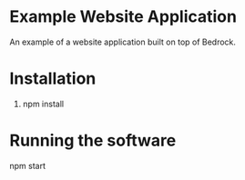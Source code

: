 # Example Website Application

An example of a website application built on top of Bedrock.

# Installation

1. npm install

# Running the software

npm start


